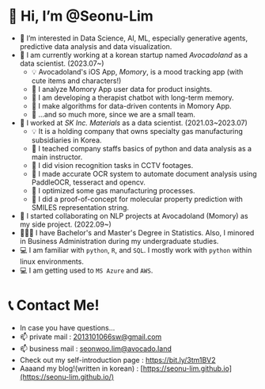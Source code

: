 # 👋 Hi, I’m @Seonu-Lim
- 👀 I’m interested in Data Science, AI, ML, especially generative agents, predictive data analysis and data visualization.
- 🌱 I am currently working at a korean startup named *Avocadoland* as a data scientist. (2023.07~)
  - 💡 Avocadoland's iOS App, *Momory*, is a mood tracking app (with cute items and characters!)
  - 🥕 I analyze Momory App user data for product insights.
  - 🥕 I am developing a therapist chatbot with long-term memory.
  - 🥕 I make algorithms for data-driven contents in Momory App.
  - 🥕 ...and so much more, since we are a small team.
- 🌱 I worked at *SK Inc. Materials* as a data scientist. (2021.03~2023.07)
  - 💡 It is a holding company that owns specialty gas manufacturing subsidiaries in Korea.
  - 🥕 I teached company staffs basics of python and data analysis as a main instructor.
  - 🥕 I did vision recognition tasks in CCTV footages.
  - 🥕 I made accurate OCR system to automate document analysis using PaddleOCR, tesseract and opencv.
  - 🥕 I optimized some gas manufacturing processes.
  - 🥕 I did a proof-of-concept for molecular property prediction with SMILES representation string.
- 🌱 I started collaborating on NLP projects at Avocadoland (Momory) as my side project. (2022.09~)
- 👩🏻‍🎓 I have Bachelor's and Master's Degree in Statistics. Also, I minored in Business Administration during my undergraduate studies.
- 💻 I am familiar with `python`, `R`, and `SQL`. I mostly work with `python` within linux environments. 
- 💻 I am getting used to `MS Azure` and `AWS`.

  
# 📞 Contact Me!
- In case you have questions...
- 📫 private mail : 2013101066sw@gmail.com
- 📫 business mail : seonwoo.lim@avocado.land
- Check out my self-introduction page : <https://bit.ly/3tm1BV2>
- Aaaand my blog!(written in korean) : [https://seonu-lim.github.io](https://seonu-lim.github.io/)

